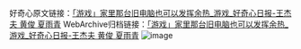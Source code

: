 好奇心原文链接：[「游戏」家里那台旧电脑也可以发挥余热_游戏_好奇心日报-王杰夫 黄俊 夏雨青](https://www.qdaily.com/articles/6245.html)
WebArchive归档链接：[「游戏」家里那台旧电脑也可以发挥余热_游戏_好奇心日报-王杰夫 黄俊 夏雨青](https://web.archive.org/web/https://www.qdaily.com/articles/6245.html)
![image](http://ww3.sinaimg.cn/large/007d5XDply1g3w9oep1u8j30vy0hbn2r)